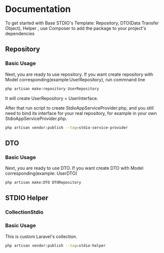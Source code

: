 # Documentation

To get started with Base STDIO's Template: Repository, DTO(Data Transfer Object), Helper , use Composer to add the package to your project's dependencies

## Repository

### Basic Usage

Next, you are ready to use repository. If you want create repository with Model corresponding(example:UserRepository), run commnand line

```bash
php artisan make:repository UserRepository
```

It will create UserRepository + UserInterface.

After that run script to create StdioAppServiceProvider.php, and you still need to bind its interface for your real repository, for example in your own StdioAppServiceProvider.php.

```bash
php artisan vendor:publish --tag=stdio-service-provider
```

## DTO

### Basic Usage

Next, you are ready to use DTO. If you want create DTO with Model corresponding(example: UserDTO)

```bash
php artisan make:DTO DTORepository
```

## STDIO Helper

### CollectionStdio

### Basic Usage

This is custom Laravel's collection.

```bash
php artisan vendor:publish --tag=stdio-helper
```
